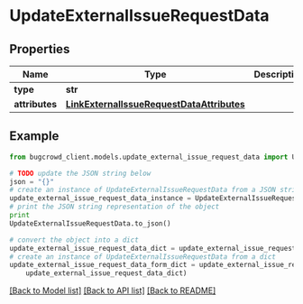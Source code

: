 # UpdateExternalIssueRequestData


## Properties

Name | Type | Description | Notes
------------ | ------------- | ------------- | -------------
**type** | **str** |  | 
**attributes** | [**LinkExternalIssueRequestDataAttributes**](LinkExternalIssueRequestDataAttributes.md) |  | 

## Example

```python
from bugcrowd_client.models.update_external_issue_request_data import UpdateExternalIssueRequestData

# TODO update the JSON string below
json = "{}"
# create an instance of UpdateExternalIssueRequestData from a JSON string
update_external_issue_request_data_instance = UpdateExternalIssueRequestData.from_json(json)
# print the JSON string representation of the object
print
UpdateExternalIssueRequestData.to_json()

# convert the object into a dict
update_external_issue_request_data_dict = update_external_issue_request_data_instance.to_dict()
# create an instance of UpdateExternalIssueRequestData from a dict
update_external_issue_request_data_form_dict = update_external_issue_request_data.from_dict(
    update_external_issue_request_data_dict)
```
[[Back to Model list]](../README.md#documentation-for-models) [[Back to API list]](../README.md#documentation-for-api-endpoints) [[Back to README]](../README.md)


